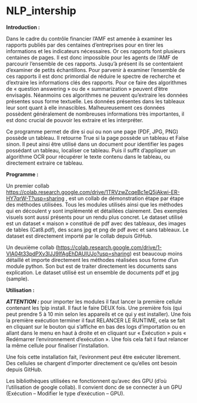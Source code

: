# NLP_intership


**Introduction :**

Dans le cadre du contrôle financier l’AMF est amenée à examiner les rapports publiés par des centaines d’entreprises pour en tirer les informations et les indicateurs nécessaires. Or ces rapports font plusieurs centaines de pages. Il est donc impossible pour les agents de l’AMF de parcourir l’ensemble de ces rapports. Jusqu’à présent ils se contentaient d’examiner de petits échantillons. Pour parvenir à examiner l’ensemble de ces rapports il est donc primordial de réduire le spectre de recherche et d’extraire les informations clés des rapports. Pour ce faire des algorithmes de « question answering » ou de « summarization » peuvent d’être envisagés. Néanmoins ces algorithmes ne peuvent qu’extraire les données présentes sous forme textuelle. Les données présentes dans les tableaux leur sont quant à elle innascibles. Malheureusement ces données possèdent généralement de nombreuses informations très importantes, il est donc crucial de pouvoir les extraire et les interpréter.

Ce programme permet de dire si oui ou non une page (PDF, JPG, PNG) possède un tableau. Il retourne True si la page possède un tableau et False sinon. Il peut ainsi être utilisé dans un document pour identifier les pages possédant un tableau, localiser ce tableau. Puis il suffit d’appliquer un algorithme OCR pour récupérer le texte contenu dans le tableau, ou directement extraire ce tableau.

**Programme :**

Un premier collab https://colab.research.google.com/drive/1TRVzwZcqeBc1eQ5jAkwi-ER-HY7qrW-T?usp=sharing  , est un collab de démonstration étape par étape des méthodes utilisées. Tous les modules utilisés ainsi que les méthodes qui en découlent y sont implémenté et détaillées clairement. Des exemples visuels sont aussi présents pour un rendu plus concret. Le dataset utilisé est un dataset « maison » constitué de pdf avec des tableaux, des images de tables (Cat8.pdf), des scans jpg et png de pdf avec et sans tableaux. Le dataset est directement importé par le collab depuis GitHub.

Un deuxième collab (https://colab.research.google.com/drive/1-VlA04t33pdPXv3IJJ9IfAgEhDAUIUJo?usp=sharing) est beaucoup moins détaillé et importe directement les méthodes réalisées sous forme d’un module python. Son but est de traiter directement les documents sans explication. Le dataset utilisé est un ensemble de documents pdf et jpg (sample).

**Utilisation :**

**_ATTENTION :_** pour importer les modules il faut lancer la première cellule contenant les !pip install. Il faut le faire DEUX fois. Une première fois (qui peut prendre 5 à 10 min selon les appareils et ce qui y est installer). Une fois la première exécution terminer il faut RELANCER LE RUNTIME, cela se fait en cliquant sur le bouton qui s’affiche en bas des logs d’importation ou en allant dans le menu en haut à droite et en cliquant sur « Exécution » puis « Redémarrer l’environnement d’exécution ». Une fois cela fait il faut relancer la même cellule pour finaliser l’installation.

Une fois cette installation fait, l’evironment peut être exécuter librement. Des cellules se chargent d’importer directement ce qu’elles ont besoin depuis GitHub.

Les bibliothèques utilisées ne fonctionnent qu’avec des GPU (d’où l’utilisation de google collab). Il convient donc de se connecter à un GPU (Exécution – Modifier le type d’exécution – GPU). 

